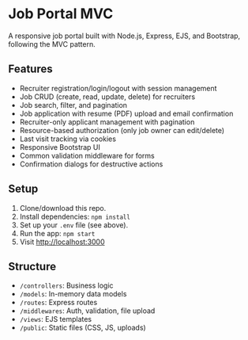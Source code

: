 # Job Portal MVC

A responsive job portal built with Node.js, Express, EJS, and Bootstrap, following the MVC pattern.

## Features

- Recruiter registration/login/logout with session management
- Job CRUD (create, read, update, delete) for recruiters
- Job search, filter, and pagination
- Job application with resume (PDF) upload and email confirmation
- Recruiter-only applicant management with pagination
- Resource-based authorization (only job owner can edit/delete)
- Last visit tracking via cookies
- Responsive Bootstrap UI
- Common validation middleware for forms
- Confirmation dialogs for destructive actions

## Setup

1. Clone/download this repo.
2. Install dependencies: `npm install`
3. Set up your `.env` file (see above).
4. Run the app: `npm start`
5. Visit [http://localhost:3000](http://localhost:3000)

## Structure

- `/controllers`: Business logic
- `/models`: In-memory data models
- `/routes`: Express routes
- `/middlewares`: Auth, validation, file upload
- `/views`: EJS templates
- `/public`: Static files (CSS, JS, uploads)